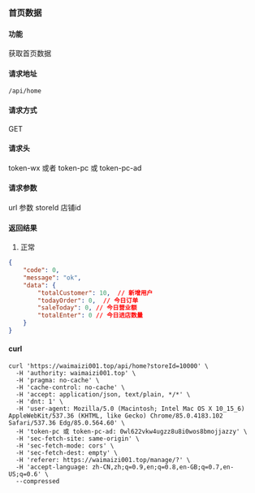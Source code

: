 
### 首页数据

#### 功能
获取首页数据

#### 请求地址
```text
/api/home
```

#### 请求方式
GET

#### 请求头
token-wx 或者 token-pc 或 token-pc-ad

#### 请求参数
url 参数
storeId 店铺id

#### 返回结果
1. 正常
```json
{
    "code": 0,
    "message": "ok",
    "data": {
        "totalCustomer": 10,  // 新增用户
        "todayOrder": 0,  // 今日订单
        "saleToday": 0, // 今日营业额
        "totalEnter": 0 // 今日进店数量
    }
}
```


#### curl
```text
curl 'https://waimaizi001.top/api/home?storeId=10000' \
  -H 'authority: waimaizi001.top' \
  -H 'pragma: no-cache' \
  -H 'cache-control: no-cache' \
  -H 'accept: application/json, text/plain, */*' \
  -H 'dnt: 1' \
  -H 'user-agent: Mozilla/5.0 (Macintosh; Intel Mac OS X 10_15_6) AppleWebKit/537.36 (KHTML, like Gecko) Chrome/85.0.4183.102 Safari/537.36 Edg/85.0.564.60' \
  -H 'token-pc 或 token-pc-ad: 0wl622vkw4ugzz8u8i0wos8bmojjazzy' \
  -H 'sec-fetch-site: same-origin' \
  -H 'sec-fetch-mode: cors' \
  -H 'sec-fetch-dest: empty' \
  -H 'referer: https://waimaizi001.top/manage/?' \
  -H 'accept-language: zh-CN,zh;q=0.9,en;q=0.8,en-GB;q=0.7,en-US;q=0.6' \
  --compressed
```